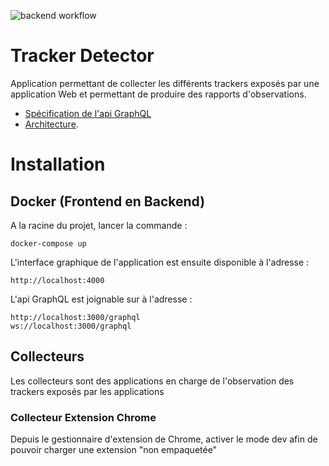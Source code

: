 ![backend workflow](https://github.com/pierremellet/TrackerDetector/actions/workflows/node.js.yml/badge.svg)


# Tracker Detector


Application permettant de collecter les différents trackers exposés par une application Web et permettant de produire des rapports d'observations.

* [Spécification de l'api GraphQL](./backend/graphql)
* [Architecture](./docs/architecture.md).

# Installation
##  Docker (Frontend en Backend)

A la racine du projet, lancer la commande :

    docker-compose up


L'interface graphique de l'application est ensuite disponible à l'adresse : 

    http://localhost:4000


L'api GraphQL est joignable sur à l'adresse :

    http://localhost:3000/graphql
    ws://localhost:3000/graphql

## Collecteurs

Les collecteurs sont des applications en charge de l'observation des trackers exposés par les applications

### Collecteur Extension Chrome

Depuis le gestionnaire d'extension de Chrome, activer le mode dev afin de pouvoir charger une extension "non empaquetée"